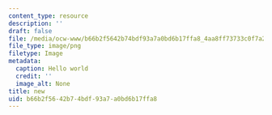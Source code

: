 ```yaml
---
content_type: resource
description: ''
draft: false
file: /media/ocw-www/b66b2f5642b74bdf93a7a0bd6b17ffa8_4aa8ff73733c0f7a2c4bc98f4298f1ab_22.png
file_type: image/png
filetype: Image
metadata:
  caption: Hello world
  credit: ''
  image_alt: None
title: new
uid: b66b2f56-42b7-4bdf-93a7-a0bd6b17ffa8
---
```

